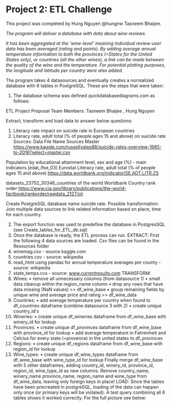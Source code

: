# Project 2: ETL Challenge
This project was completed by Hung Nguyen @hungnw Tasneem Bhaijee.

*The program will deliver a database with data about wine reviews.*

_It has been aggregated at the 'wine-level' meaning individual review-user data has been averaged (rating and points). By adding average annual temperature information to both the provinces (=States for the United States only), or countries (all the other wines), a link can be made between the quality of the wine and the temperature. For potential plotting purposes, the longitude and latitude per country were also added._

The program takes 4 datasources and eventually creates a normalized database with 6 tables in PostgreSQL.
These are the steps that were taken:
1.    The database schema was defined quickdatabasediagrams.com as follows:

ETL Project Proposal
Team Members:
Tasneem Bhaijee , Hung Nguyen

Extract, transform and load data to answer below questions:
1)    Literacy rate impact on suicide rate in European countries
2)    Literacy rate, adult total (% of people ages 15 and above) on suicide rate 
Sources:
Data  File Name    Sources
Master    https://www.kaggle.com/russellyates88/suicide-rates-overview-1985-to-2016?select=master.csv

 Population by educational attainment level, sex and age (%) - main indicators [edat_lfse_03]    Eurostat
Literacy rate, adult total (% of people ages 15 and above)    https://data.worldbank.org/indicator/SE.ADT.LITR.ZS

datasets_23752_30346_countries of the world    Worldbank
Country rank order    https://www.cia.gov/library/publications/the-world-factbook/rankorder/rawdata_2127.txt

Create PostgreSQL database name suicide rate.
Possible transformation:
Join multiple data sources to link related information based on place, time for each country.

 
2.    The export function was used to predefine the database in PostgresSQL (see Create_tables_for_ETL_db.sql)
3.    Once the database is ready, the ETL process can run.
EXTRACT: First the following 4 data sources are loaded. Csv files can be found in the Resources folder
1.    winemag.csv - source kaggle.com
2.    countries.csv - source: wikipedia
3.    read_html using pandas for annual temperature averages per county - source: wikipedia
4.    state_temps.cvs - source: www.currentresults.com
TRANSFORM:
1.    Wines:
•    remove all unnecessary columns (from datasource 1)
•    small data cleanup within the region_name column
•    drop any rows that have data missing (NaN values) >> df_wine_base
•    group remaining fields by unique wine and average price and rating >> df_wine_data
2.    Countries:
•    add average temperature per country when found to df_countries dataframe (combine datasource 3 with 2)
•    create unique country_id's
3.    Wineries:
•    create unique df_wineries dataframe from df_wine_base with winery_id for lookup
4.    Provinces:
•    create unique df_provinces dataframe from df_wine_base with province_id for lookup
•    add average temperature in Fahrenheit and Celcius for every state (=provence) in the united states to df_provinces
5.    Regions:
•    create unique df_regions dataframe from df_wine_base with region_id for lookup
6.    Wine_types:
•    create unique df_wine_types dataframe from df_wine_base with wine_type_id for lookup
Finally merge df_wine_base with 5 other dataframes, adding country_id, winery_id, province_id, region_id, wine_type_id as new columns. Remove country_name, winery_name province_name, region_name and wine_type from df_wine_data, leaving only foreign keys in place!
LOAD: Since the tables have been precreated in postgreSQL, loading of the data can happen only once (or primary keys will be violated). A test query combining all 6 tables shows it worked correctly.
For the full picture see below:    

